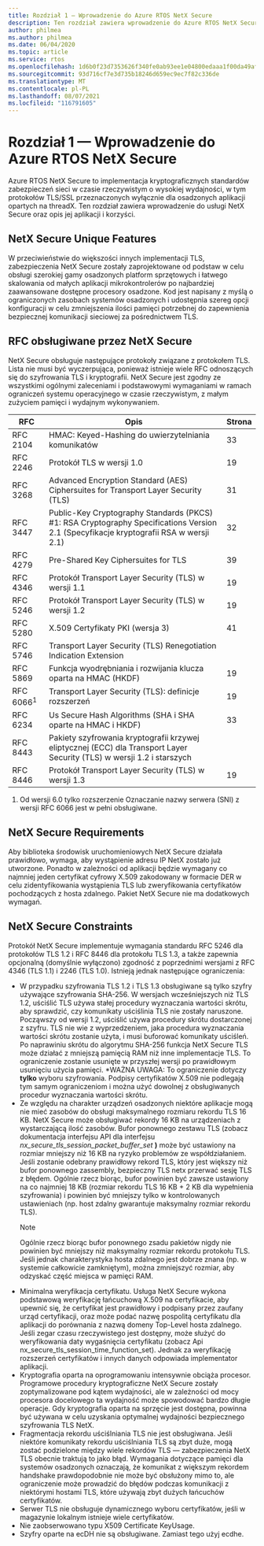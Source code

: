 ```yaml
---
title: Rozdział 1 — Wprowadzenie do Azure RTOS NetX Secure
description: Ten rozdział zawiera wprowadzenie do Azure RTOS NetX Secure oraz opis jego aplikacji i korzyści.
author: philmea
ms.author: philmea
ms.date: 06/04/2020
ms.topic: article
ms.service: rtos
ms.openlocfilehash: 1d6b0f23d7353626f340fe0ab93ee1e04800edaaa1f00da49afd83f84339df86
ms.sourcegitcommit: 93d716cf7e3d735b18246d659ec9ec7f82c336de
ms.translationtype: MT
ms.contentlocale: pl-PL
ms.lasthandoff: 08/07/2021
ms.locfileid: "116791605"
---
```

# <a name="chapter-1---introduction-to-azure-rtos-netx-secure"></a>Rozdział 1 — Wprowadzenie do Azure RTOS NetX Secure

Azure RTOS NetX Secure to implementacja kryptograficznych standardów zabezpieczeń sieci w czasie rzeczywistym o wysokiej wydajności, w tym protokołów TLS/SSL przeznaczonych wyłącznie dla osadzonych aplikacji opartych na threadX. Ten rozdział zawiera wprowadzenie do usługi NetX Secure oraz opis jej aplikacji i korzyści.

## <a name="netx-secure-unique-features"></a>NetX Secure Unique Features

W przeciwieństwie do większości innych implementacji TLS, zabezpieczenia NetX Secure zostały zaprojektowane od podstaw w celu obsługi szerokiej gamy osadzonych platform sprzętowych i łatwego skalowania od małych aplikacji mikrokontrolerów po najbardziej zaawansowane dostępne procesory osadzone. Kod jest napisany z myślą o ograniczonych zasobach systemów osadzonych i udostępnia szereg opcji konfiguracji w celu zmniejszenia ilości pamięci potrzebnej do zapewnienia bezpiecznej komunikacji sieciowej za pośrednictwem TLS.

## <a name="rfcs-supported-by-netx-secure"></a>RFC obsługiwane przez NetX Secure 

NetX Secure obsługuje następujące protokoły związane z protokołem TLS. Lista nie musi być wyczerpująca, ponieważ istnieje wiele RFC odnoszących się do szyfrowania TLS i kryptografii. NetX Secure jest zgodny ze wszystkimi ogólnymi zaleceniami i podstawowymi wymaganiami w ramach ograniczeń systemu operacyjnego w czasie rzeczywistym, z małym zużyciem pamięci i wydajnym wykonywaniem.

| RFC      | Opis                                                                                                 | Strona |
|----------|-------------------------------------------------------------------------------------------------------------|------|
| RFC 2104 | HMAC: Keyed-Hashing do uwierzytelniania komunikatów                                                              | 33   |
| RFC 2246 | Protokół TLS w wersji 1.0                                                                                | 19   |
| RFC 3268 | Advanced Encryption Standard (AES) Ciphersuites for Transport Layer Security (TLS)                          | 31   |
| RFC 3447 | Public-Key Cryptography Standards (PKCS) #1: RSA Cryptography Specifications Version 2.1 (Specyfikacje kryptografii RSA w wersji 2.1)                    | 32   |
| RFC 4279 | Pre-Shared Key Ciphersuites for TLS                                                                         | 39   |
| RFC 4346 | Protokół Transport Layer Security (TLS) w wersji 1.1                                                     | 19   |
| RFC 5246 | Protokół Transport Layer Security (TLS) w wersji 1.2                                                     | 19   |
| RFC 5280 | X.509 Certyfikaty PKI (wersja 3)                                                                                 | 41   |
| RFC 5746 | Transport Layer Security (TLS) Renegotiation Indication Extension                                           |      |
| RFC 5869 | Funkcja wyodrębniania i rozwijania klucza oparta na HMAC (HKDF)                                                | 19   |
| RFC 6066<sup>1</sup> | Transport Layer Security (TLS): definicje rozszerzeń                                            | 19   |
| RFC 6234 | Us Secure Hash Algorithms (SHA i SHA oparte na HMAC i HKDF)                                                 | 33   |
| RFC 8443 | Pakiety szyfrowania kryptografii krzywej eliptycznej (ECC) dla Transport Layer Security (TLS) w wersji 1.2 i starszych |      |
| RFC 8446 | Protokół Transport Layer Security (TLS) w wersji 1.3                                                     | 19   |

1. Od wersji 6.0 tylko rozszerzenie Oznaczanie nazwy serwera (SNI) z wersji RFC 6066 jest w pełni obsługiwane.

## <a name="netx-secure-requirements"></a>NetX Secure Requirements

Aby biblioteka środowisk uruchomieniowych NetX Secure działała prawidłowo, wymaga, aby wystąpienie adresu IP NetX zostało już utworzone. Ponadto w zależności od aplikacji będzie wymagany co najmniej jeden certyfikat cyfrowy X.509 zakodowany w formacie DER w celu zidentyfikowania wystąpienia TLS lub zweryfikowania certyfikatów pochodzących z hosta zdalnego. Pakiet NetX Secure nie ma dodatkowych wymagań.

## <a name="netx-secure-constraints"></a>NetX Secure Constraints

Protokół NetX Secure implementuje wymagania standardu RFC 5246 dla protokołów TLS 1.2 i RFC 8446 dla protokołu TLS 1.3, a także zapewnia opcjonalną (domyślnie wyłączono) zgodność z poprzednimi wersjami z RFC 4346 (TLS 1.1) i 2246 (TLS 1.0). Istnieją jednak następujące ograniczenia:

- W przypadku szyfrowania TLS 1.2 i TLS 1.3 obsługiwane są tylko szyfry używające szyfrowania SHA-256. W wersjach wcześniejszych niż TLS 1.2, uściślić TLS używa stałej procedury wyznaczania wartości skrótu, aby sprawdzić, czy komunikaty uściślinia TLS nie zostały naruszone. Począwszy od wersji 1.2, uściślić używa procedury skrótu dostarczonej z szyfru. TLS nie wie z wyprzedzeniem, jaka procedura wyznaczania wartości skrótu zostanie użyta, i musi buforować komunikaty uściśleń. Po naprawiniu skrótu do algorytmu SHA-256 funkcja NetX Secure TLS może działać z mniejszą pamięcią RAM niż inne implementacje TLS. To ograniczenie zostanie usunięte w przyszłej wersji po prawidłowym usunięciu użycia pamięci. *WAŻNA UWAGA: To ograniczenie dotyczy **tylko** wyboru szyfrowania. Podpisy certyfikatów X.509 nie podlegają tym samym ograniczeniom i można użyć dowolnej z obsługiwanych procedur wyznaczania wartości skrótu.
- Ze względu na charakter urządzeń osadzonych niektóre aplikacje mogą nie mieć zasobów do obsługi maksymalnego rozmiaru rekordu TLS 16 KB. NetX Secure może obsługiwać rekordy 16 KB na urządzeniach z wystarczającą ilość zasobów. Bufor ponownego zestawu TLS (zobacz dokumentacja interfejsu API dla interfejsu *nx_secure_tls_session_packet_buffer_set* **)** może być ustawiony na rozmiar mniejszy niż 16 KB na ryzyko problemów ze współdziałaniem. Jeśli zostanie odebrany prawidłowy rekord TLS, który jest większy niż bufor ponownego zassembly, bezpieczny TLS netx przerwać sesję TLS z błędem. Ogólnie rzecz biorąc, bufor powinien być zawsze ustawiony na co najmniej 18 KB (rozmiar rekordu TLS 16 KB + 2 KB dla wypełnienia szyfrowania) i powinien być mniejszy tylko w kontrolowanych ustawieniach (np. host zdalny gwarantuje maksymalny rozmiar rekordu TLS).
  > [!NOTE]
  > Ogólnie rzecz biorąc bufor ponownego zsadu pakietów nigdy nie powinien być mniejszy niż maksymalny rozmiar rekordu protokołu TLS. Jeśli jednak charakterystyka hosta zdalnego jest dobrze znana (np. w systemie całkowicie zamkniętym), można zmniejszyć rozmiar, aby odzyskać część miejsca w pamięci RAM.
- Minimalna weryfikacja certyfikatu. Usługa NetX Secure wykona podstawową weryfikację łańcuchową X.509 na certyfikacie, aby upewnić się, że certyfikat jest prawidłowy i podpisany przez zaufany urząd certyfikacji, oraz może podać nazwę pospolitą certyfikatu dla aplikacji do porównania z nazwą domeny Top-Level hosta zdalnego. Jeśli zegar czasu rzeczywistego jest dostępny, może służyć do weryfikowania daty wygaśnięcia certyfikatu (zobacz Api nx_secure_tls_session_time_function_set). Jednak za weryfikację rozszerzeń certyfikatów i innych danych odpowiada implementator aplikacji.
- Kryptografia oparta na oprogramowaniu intensywnie obciąża procesor. Programowe procedury kryptograficzne NetX Secure zostały zoptymalizowane pod kątem wydajności, ale w zależności od mocy procesora docelowego ta wydajność może spowodować bardzo długie operacje. Gdy kryptografia oparta na sprzęcie jest dostępna, powinna być używana w celu uzyskania optymalnej wydajności bezpiecznego szyfrowania TLS NetX.
- Fragmentacja rekordu uściślniania TLS nie jest obsługiwana. Jeśli niektóre komunikaty rekordu uściślniania TLS są zbyt duże, mogą zostać podzielone między wiele rekordów TLS — zabezpieczenia NetX TLS obecnie traktują to jako błąd. Wymagania dotyczące pamięci dla systemów osadzonych oznaczają, że komunikat z większym rekordem handshake prawdopodobnie nie może być obsłużony mimo to, ale ograniczenie może prowadzić do błędów podczas komunikacji z niektórymi hostami TLS, które używają zbyt dużych łańcuchów certyfikatów.
- Serwer TLS nie obsługuje dynamicznego wyboru certyfikatów, jeśli w magazynie lokalnym istnieje wiele certyfikatów. 
- Nie zaobserwowano typu X509 Certificate KeyUsage. 
- Szyfry oparte na ecDH nie są obsługiwane. Zamiast tego użyj ecdhe.
